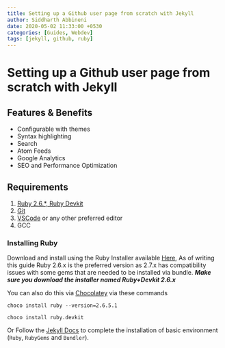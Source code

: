 ```yaml
---
title: Setting up a Github user page from scratch with Jekyll
author: Siddharth Abbineni
date: 2020-05-02 11:33:00 +0530
categories: [Guides, Webdev]
tags: [jekyll, github, ruby]
---
```


# Setting up a Github user page from scratch with Jekyll

## Features & Benefits

- Configurable with themes
- Syntax highlighting
- Search
- Atom Feeds
- Google Analytics
- SEO and Performance Optimization

## Requirements

1. [Ruby 2.6.\*, Ruby Devkit](https://rubyinstaller.org/downloads/)
2. [Git](https://git-scm.com/downloads)
3. [VSCode](https://code.visualstudio.com/) or any other preferred editor
4. GCC

### Installing Ruby

Download and install using the Ruby Installer available [Here](https://rubyinstaller.org/downloads/), As of writing this guide Ruby 2.6.x is the preferred version as 2.7.x has compatibility issues with some gems that are needed to be installed via bundle. **_Make sure you download the installer named Ruby+Devkit 2.6.x_**

You can also do this via [Chocolatey](https://chocolatey.org/) via these commands

`choco install ruby --version=2.6.5.1`

`choco install ruby.devkit`

Or Follow the [Jekyll Docs](https://jekyllrb.com/docs/installation/) to complete the installation of basic environment (`Ruby`, `RubyGems` and `Bundler`).
